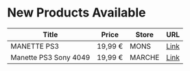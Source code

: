# New Products Available

| Title | Price | Store | URL |
|---|---|---|---|
| MANETTE PS3 | 19,99 € | MONS | [Link](https://www.cashconverters.be/fr/accessoires-jeux-video/855494-manette-ps3.html) |
| Manette PS3 Sony 4049 | 19,99 € | MARCHE | [Link](https://www.cashconverters.be/fr/accessoires-jeux-video/855138-manette-ps3-sony-4049.html) |
